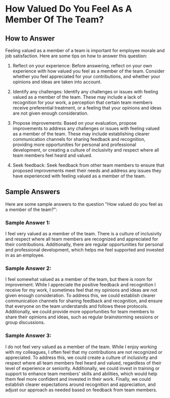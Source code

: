 How Valued Do You Feel As A Member Of The Team?
======================================================================

How to Answer
-------------

Feeling valued as a member of a team is important for employee morale and job satisfaction. Here are some tips on how to answer this question:

1. Reflect on your experience: Before answering, reflect on your own experience with how valued you feel as a member of the team. Consider whether you feel appreciated for your contributions, and whether your opinions and ideas are taken into account.

2. Identify any challenges: Identify any challenges or issues with feeling valued as a member of the team. These may include a lack of recognition for your work, a perception that certain team members receive preferential treatment, or a feeling that your opinions and ideas are not given enough consideration.

3. Propose improvements: Based on your evaluation, propose improvements to address any challenges or issues with feeling valued as a member of the team. These may include establishing clearer communication channels for sharing feedback and recognition, providing more opportunities for personal and professional development, or creating a culture of inclusivity and respect where all team members feel heard and valued.

4. Seek feedback: Seek feedback from other team members to ensure that proposed improvements meet their needs and address any issues they have experienced with feeling valued as a member of the team.

Sample Answers
--------------

Here are some sample answers to the question "How valued do you feel as a member of the team?":

### Sample Answer 1:

I feel very valued as a member of the team. There is a culture of inclusivity and respect where all team members are recognized and appreciated for their contributions. Additionally, there are regular opportunities for personal and professional development, which helps me feel supported and invested in as an employee.

### Sample Answer 2:

I feel somewhat valued as a member of the team, but there is room for improvement. While I appreciate the positive feedback and recognition I receive for my work, I sometimes feel that my opinions and ideas are not given enough consideration. To address this, we could establish clearer communication channels for sharing feedback and recognition, and ensure that everyone on the team understands and follows these protocols. Additionally, we could provide more opportunities for team members to share their opinions and ideas, such as regular brainstorming sessions or group discussions.

### Sample Answer 3:

I do not feel very valued as a member of the team. While I enjoy working with my colleagues, I often feel that my contributions are not recognized or appreciated. To address this, we could create a culture of inclusivity and respect where all team members feel heard and valued, regardless of their level of experience or seniority. Additionally, we could invest in training or support to enhance team members' skills and abilities, which would help them feel more confident and invested in their work. Finally, we could establish clearer expectations around recognition and appreciation, and adjust our approach as needed based on feedback from team members.
